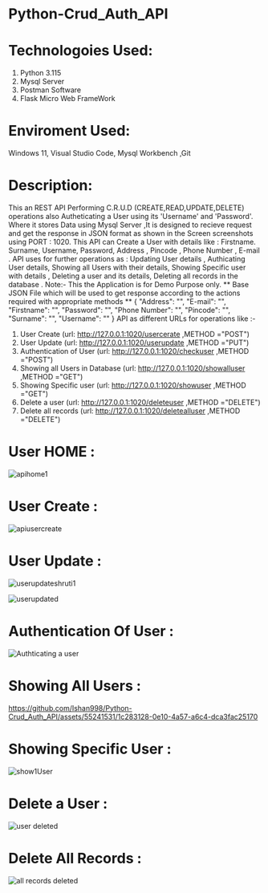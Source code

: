 # Python-Crud_Auth_API

# Technologoies Used: 
1) Python 3.115
2) Mysql Server
3) Postman Software
4) Flask Micro Web FrameWork

# Enviroment Used:
Windows 11, Visual Studio Code, Mysql Workbench ,Git

# Description:
This an REST API Performing C.R.U.D (CREATE,READ,UPDATE,DELETE) operations also Autheticating a User using its 'Username' and 'Password'. Where it stores Data using Mysql Server ,It is designed to recieve request and get the response in JSON format as shown in the Screen screenshots using PORT : 1020. This API can Create a User with details like : Firstname. Surname, Username, Password, Address , Pincode , Phone Number , E-mail . API uses for further operations as : Updating User details , Authicating User details, Showing all Users with their details, Showing Specific user with details , Deleting a user and its details, Deleting all records in the database . Note:- This the Application is for Demo Purpose only.
** Base JSON File which will be used to get response according to the actions required with appropriate methods **
{
    "Address": "",
    "E-mail": "",
    "Firstname": "",
    "Password": "",
    "Phone Number": "",
    "Pincode": "",
    "Surname": "",
    "Username": ""
}
API as different URLs for operations like :-
1) User Create (url:  http://127.0.0.1:1020/usercerate ,METHOD ="POST")
2) User Update  (url:  http://127.0.0.1:1020/userupdate ,METHOD ="PUT")
3) Authentication of User (url:  http://127.0.0.1:1020/checkuser ,METHOD ="POST")
4) Showing all Users in Database (url:  http://127.0.0.1:1020/showalluser ,METHOD ="GET")
5) Showing Specific user (url:  http://127.0.0.1:1020/showuser ,METHOD ="GET")
6) Delete a user (url:  http://127.0.0.1:1020/deleteuser ,METHOD ="DELETE")
7) Delete all records (url:  http://127.0.0.1:1020/deletealluser ,METHOD ="DELETE")

# User HOME :

![apihome1](https://github.com/Ishan998/Python-Crud_Auth_API/assets/55241531/886205e1-bb50-4ccc-9e91-6c86fc4056f9)

# User Create :

![apiusercreate](https://github.com/Ishan998/Python-Crud_Auth_API/assets/55241531/ba1d1af0-a416-4665-aef3-5f59944952b0)

# User Update :
![userupdateshruti1](https://github.com/Ishan998/Python-Crud_Auth_API/assets/55241531/900b923c-933d-48f3-bf33-4538bc821b11)
 
![userupdated](https://github.com/Ishan998/Python-Crud_Auth_API/assets/55241531/3caf5810-769f-4344-991e-9c70bb199b39)

# Authentication Of User :

![Authticating a user](https://github.com/Ishan998/Python-Crud_Auth_API/assets/55241531/829afc3b-e8d9-4aab-8ac2-cdda9e678629)


# Showing All Users :

https://github.com/Ishan998/Python-Crud_Auth_API/assets/55241531/1c283128-0e10-4a57-a6c4-dca3fac25170

# Showing Specific User :

![show1User](https://github.com/Ishan998/Python-Crud_Auth_API/assets/55241531/192aba77-902c-4867-9322-1824f6e26edb)

# Delete a User :
![user deleted](https://github.com/Ishan998/Python-Crud_Auth_API/assets/55241531/63ef330c-7b7f-4324-bfa0-bc533ca94648)

# Delete All Records :

![all records deleted](https://github.com/Ishan998/Python-Crud_Auth_API/assets/55241531/f3de3528-63ee-4a01-b27b-41442353b920)
